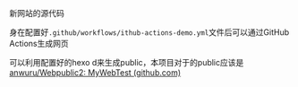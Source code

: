 新网站的源代码

身在配置好`.github/workflows/ithub-actions-demo.yml`文件后可以通过GitHub Actions生成网页

可以利用配置好的hexo d来生成public，本项目对于的public应该是[anwuru/Webpublic2: MyWebTest (github.com)](https://github.com/anwuru/Webpublic2)
